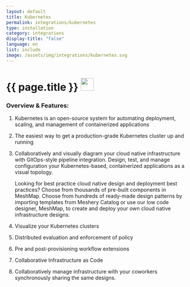```yaml
---
layout: default
title: Kubernetes
permalink: integrations/kubernetes
type: installation
category: integrations
display-title: "false"
language: en
list: include
image: /assets/img/integrations/kubernetes.svg
---
```


<h1>{{ page.title }} <img src="{{ page.image }}" style="width: 35px; height: 35px;" /></h1>


<!-- This needs replaced with the Category property, not the sub-category.
 #### Category: kubernetes -->

### Overview & Features:
1. Kubernetes is an open-source system for automating deployment, scaling, and management of containerized applications

2. The easiest way to get a production-grade Kubernetes cluster up and running

4. 
    Collaboratively and visually diagram your cloud native infrastructure with GitOps-style pipeline integration. Design, test, and manage configuration your Kubernetes-based, containerized applications as a visual topology.



    Looking for best practice cloud native design and deployment best practices? Choose from thousands of pre-built components in MeshMap. Choose from hundreds of ready-made design patterns by importing templates from Meshery Catalog or use our low code designer, MeshMap, to create and deploy your own cloud native infrastructure designs.



5. Visualize your Kubernetes clusters

6. Distributed evaluation and enforcement of policy

7. Pre and post-provisioning workflow extensions

8. Collaborative Infrastructure as Code

9. Collaboratively manage infrastructure with your coworkers synchronously sharing the same designs.


